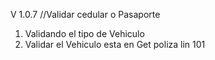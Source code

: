 V 1.0.7  //Validar cedular o Pasaporte 

1. Validando el tipo de Vehiculo
2. Validar el Vehiculo esta en Get poliza lin 101